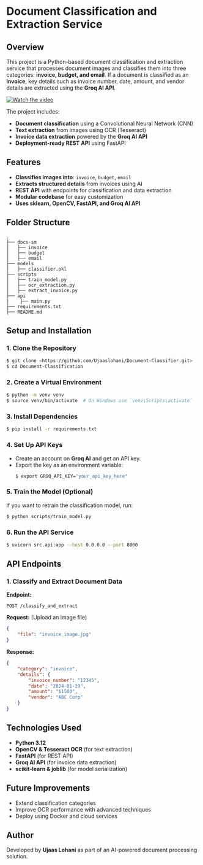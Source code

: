 # Document Classification and Extraction Service

## Overview
This project is a Python-based document classification and extraction service that processes document images and classifies them into three categories: **invoice, budget, and email**. If a document is classified as an **invoice**, key details such as invoice number, date, amount, and vendor details are extracted using the **Groq AI API**.

[![Watch the video](https://example.com/thumbnail.jpg)](https://drive.google.com/file/d/1sEnWsWkI8wl4MKU9iJzuMiXGqujt9Gyr/view?usp=sharing)

The project includes:
- **Document classification** using a Convolutional Neural Network (CNN)
- **Text extraction** from images using OCR (Tesseract)
- **Invoice data extraction** powered by the **Groq AI API**
- **Deployment-ready REST API** using FastAPI

## Features
- **Classifies images into**: `invoice`, `budget`, `email`
- **Extracts structured details** from invoices using AI
- **REST API** with endpoints for classification and data extraction
- **Modular codebase** for easy customization
- **Uses sklearn, OpenCV, FastAPI, and Groq AI API**

## Folder Structure
```
.
├── docs-sm
│   ├── invoice
│   ├── budget
│   ├── email
├── models
│   ├── classifier.pkl
├── scripts
│   ├── train_model.py
│   ├── ocr_extraction.py
│   ├── extract_invoice.py
├── api   
|    ├── main.py
├── requirements.txt
├── README.md
```

## Setup and Installation
### 1. Clone the Repository
```sh
$ git clone <https://github.com/Ujaaslohani/Document-Classifier.git>
$ cd Document-Classification
```

### 2. Create a Virtual Environment
```sh
$ python -m venv venv
$ source venv/bin/activate  # On Windows use `venv\Scripts\activate`
```

### 3. Install Dependencies
```sh
$ pip install -r requirements.txt
```

### 4. Set Up API Keys
- Create an account on **Groq AI** and get an API key.
- Export the key as an environment variable:
  ```sh
  $ export GROQ_API_KEY="your_api_key_here"
  ```

### 5. Train the Model (Optional)
If you want to retrain the classification model, run:
```sh
$ python scripts/train_model.py
```

### 6. Run the API Service
```sh
$ uvicorn src.api:app --host 0.0.0.0 --port 8000
```

## API Endpoints
### 1. Classify and Extract Document Data
**Endpoint:**
```http
POST /classify_and_extract
```
**Request:** (Upload an image file)
```json
{
    "file": "invoice_image.jpg"
}
```
**Response:**
```json
{
    "category": "invoice",
    "details": {
        "invoice_number": "12345",
        "date": "2024-01-29",
        "amount": "$1500",
        "vendor": "ABC Corp"
    }
}
```

## Technologies Used
- **Python 3.12**
- **OpenCV & Tesseract OCR** (for text extraction)
- **FastAPI** (for REST API)
- **Groq AI API** (for invoice data extraction)
- **scikit-learn & joblib** (for model serialization)

## Future Improvements
- Extend classification categories
- Improve OCR performance with advanced techniques
- Deploy using Docker and cloud services

## Author
Developed by **Ujaas Lohani** as part of an AI-powered document processing solution.

